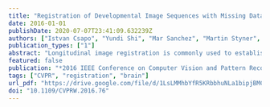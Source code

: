 ```yaml
---
title: "Registration of Developmental Image Sequences with Missing Data"
date: 2016-01-01
publishDate: 2020-07-07T23:41:09.632239Z
authors: ["Istvan Csapo", "Yundi Shi", "Mar Sanchez", "Martin Styner", "Marc Niethammer"]
publication_types: ["1"]
abstract: "Longitudinal image registration is commonly used to establish spatial correspondence between images when investigating temporal changes in brain morphology. Most image registration methods have been developed to align images that are similar in appearance or structure. If such similarity is not given (eg, in the case of neurodevelopmental studies, which is the target application of this paper),(i) local similarity measures,(ii) metamorphosis approaches, or (iii) methods modeling longitudinal intensity change can be used. Methods modeling longitudinal intensity change have the advantage of not treating images as independent static samples. However, missing or incomplete data can lead to poor model estimation and, in turn, poor registration. Therefore, incomplete longitudinal data sets are often excluded from analysis. Here, we propose a method to build a longitudinal atlas of intensity change and incorporate it as a prior into an existing model-based registration method. We show that using the prior can guide the deformable registration of longitudinal images of brain development with missing data and produce comparable registration results to complete data sets."
featured: false
publication: "*2016 IEEE Conference on Computer Vision and Pattern Recognition Workshops, CVPR Workshops 2016, Las Vegas, NV, USA, June 26 - July 1, 2016*"
tags: ["CVPR", "registration", "brain"]
url_pdf: "https://drive.google.com/file/d/1LsLMMhbYfR5KRbbhuNLa1bipjBMCZxuy"
doi: "10.1109/CVPRW.2016.76"
---
```


